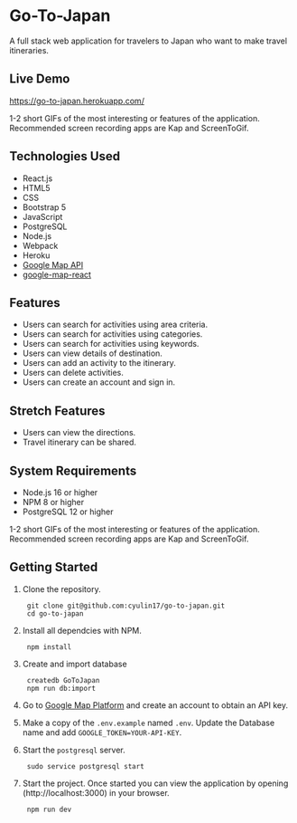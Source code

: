 # Go-To-Japan

A full stack web application for travelers to Japan who want to make travel itineraries.

## Live Demo

https://go-to-japan.herokuapp.com/

1-2 short GIFs of the most interesting or features of the application. Recommended screen recording apps are Kap and ScreenToGif.

## Technologies Used

- React.js
- HTML5
- CSS
- Bootstrap 5
- JavaScript
- PostgreSQL
- Node.js
- Webpack
- Heroku
- [Google Map API](https://developers.google.com/maps/documentation)
- [google-map-react](https://www.npmjs.com/package/google-map-react)

## Features

- Users can search for activities using area criteria. 
- Users can search for activities using categories.
- Users can search for activities using keywords. 
- Users can view details of destination. 
- Users can add an activity to the itinerary.
- Users can delete activities.
- Users can create an account and sign in.

## Stretch Features

- Users can view the directions.
- Travel itinerary can be shared. 


## System Requirements

- Node.js 16 or higher
- NPM 8 or higher
- PostgreSQL 12 or higher



1-2 short GIFs of the most interesting or features of the application. Recommended screen recording apps are Kap and ScreenToGif.

## Getting Started

1. Clone the repository.
   ```shell
    git clone git@github.com:cyulin17/go-to-japan.git
    cd go-to-japan
   ```

2. Install all dependcies with NPM.
   ```shell
    npm install
   ```
   
3. Create and import database
   ```shell
    createdb GoToJapan
    npm run db:import
   ```

4. Go to [Google Map Platform](https://mapsplatform.google.com/) and create an account to obtain an API key. 

5. Make a copy of the `.env.example` named `.env`. Update the Database name and add `GOOGLE_TOKEN=YOUR-API-KEY`.

6. Start the `postgresql` server.
   ```shell
    sudo service postgresql start
   ```

7. Start the project. Once started you can view the application by opening (http://localhost:3000) in your browser.

    ```shell
     npm run dev
    ```












